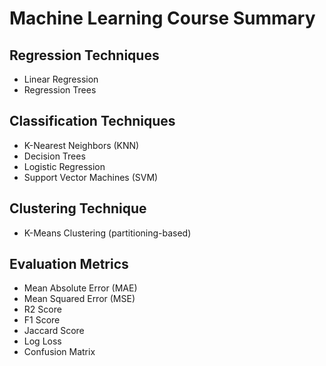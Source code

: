 # Machine Learning Course Summary

## Regression Techniques
- Linear Regression
- Regression Trees

## Classification Techniques
- K-Nearest Neighbors (KNN)
- Decision Trees
- Logistic Regression
- Support Vector Machines (SVM)

## Clustering Technique
- K-Means Clustering (partitioning-based)

## Evaluation Metrics
- Mean Absolute Error (MAE)
- Mean Squared Error (MSE)
- R2 Score
- F1 Score
- Jaccard Score
- Log Loss
- Confusion Matrix
